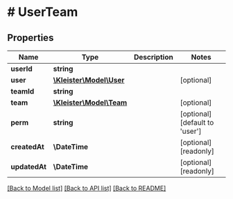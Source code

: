 # # UserTeam

## Properties

Name | Type | Description | Notes
------------ | ------------- | ------------- | -------------
**userId** | **string** |  |
**user** | [**\Kleister\Model\User**](User.md) |  | [optional]
**teamId** | **string** |  |
**team** | [**\Kleister\Model\Team**](Team.md) |  | [optional]
**perm** | **string** |  | [optional] [default to 'user']
**createdAt** | **\DateTime** |  | [optional] [readonly]
**updatedAt** | **\DateTime** |  | [optional] [readonly]

[[Back to Model list]](../../README.md#models) [[Back to API list]](../../README.md#endpoints) [[Back to README]](../../README.md)
